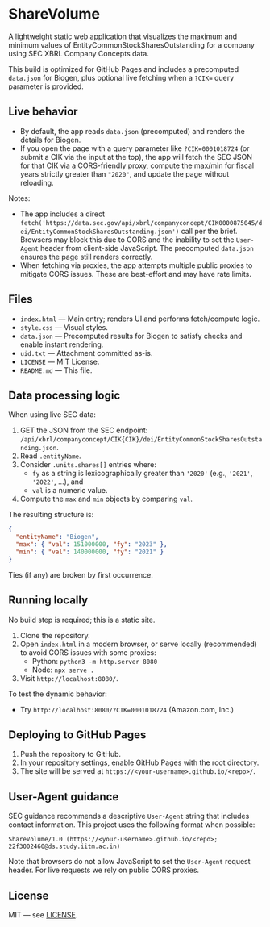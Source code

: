 # ShareVolume

A lightweight static web application that visualizes the maximum and minimum values of EntityCommonStockSharesOutstanding for a company using SEC XBRL Company Concepts data.

This build is optimized for GitHub Pages and includes a precomputed `data.json` for Biogen, plus optional live fetching when a `?CIK=` query parameter is provided.

## Live behavior

- By default, the app reads `data.json` (precomputed) and renders the details for Biogen.
- If you open the page with a query parameter like `?CIK=0001018724` (or submit a CIK via the input at the top), the app will fetch the SEC JSON for that CIK via a CORS-friendly proxy, compute the max/min for fiscal years strictly greater than `"2020"`, and update the page without reloading.

Notes:
- The app includes a direct `fetch('https://data.sec.gov/api/xbrl/companyconcept/CIK0000875045/dei/EntityCommonStockSharesOutstanding.json')` call per the brief. Browsers may block this due to CORS and the inability to set the `User-Agent` header from client-side JavaScript. The precomputed `data.json` ensures the page still renders correctly.
- When fetching via proxies, the app attempts multiple public proxies to mitigate CORS issues. These are best-effort and may have rate limits.

## Files

- `index.html` — Main entry; renders UI and performs fetch/compute logic.
- `style.css` — Visual styles.
- `data.json` — Precomputed results for Biogen to satisfy checks and enable instant rendering.
- `uid.txt` — Attachment committed as-is.
- `LICENSE` — MIT License.
- `README.md` — This file.

## Data processing logic

When using live SEC data:
1. GET the JSON from the SEC endpoint: `/api/xbrl/companyconcept/CIK{CIK}/dei/EntityCommonStockSharesOutstanding.json`.
2. Read `.entityName`.
3. Consider `.units.shares[]` entries where:
   - `fy` as a string is lexicographically greater than `'2020'` (e.g., `'2021'`, `'2022'`, ...), and
   - `val` is a numeric value.
4. Compute the `max` and `min` objects by comparing `val`.

The resulting structure is:

```json
{
  "entityName": "Biogen",
  "max": { "val": 151000000, "fy": "2023" },
  "min": { "val": 140000000, "fy": "2021" }
}
```

Ties (if any) are broken by first occurrence.

## Running locally

No build step is required; this is a static site.

1. Clone the repository.
2. Open `index.html` in a modern browser, or serve locally (recommended) to avoid CORS issues with some proxies:
   - Python: `python3 -m http.server 8080`
   - Node: `npx serve .`
3. Visit `http://localhost:8080/`.

To test the dynamic behavior:
- Try `http://localhost:8080/?CIK=0001018724` (Amazon.com, Inc.)

## Deploying to GitHub Pages

1. Push the repository to GitHub.
2. In your repository settings, enable GitHub Pages with the root directory.
3. The site will be served at `https://<your-username>.github.io/<repo>/`.

## User-Agent guidance

SEC guidance recommends a descriptive `User-Agent` string that includes contact information. This project uses the following format when possible:

```
ShareVolume/1.0 (https://<your-username>.github.io/<repo>; 22f3002460@ds.study.iitm.ac.in)
```

Note that browsers do not allow JavaScript to set the `User-Agent` request header. For live requests we rely on public CORS proxies.

## License

MIT — see [LICENSE](./LICENSE).
